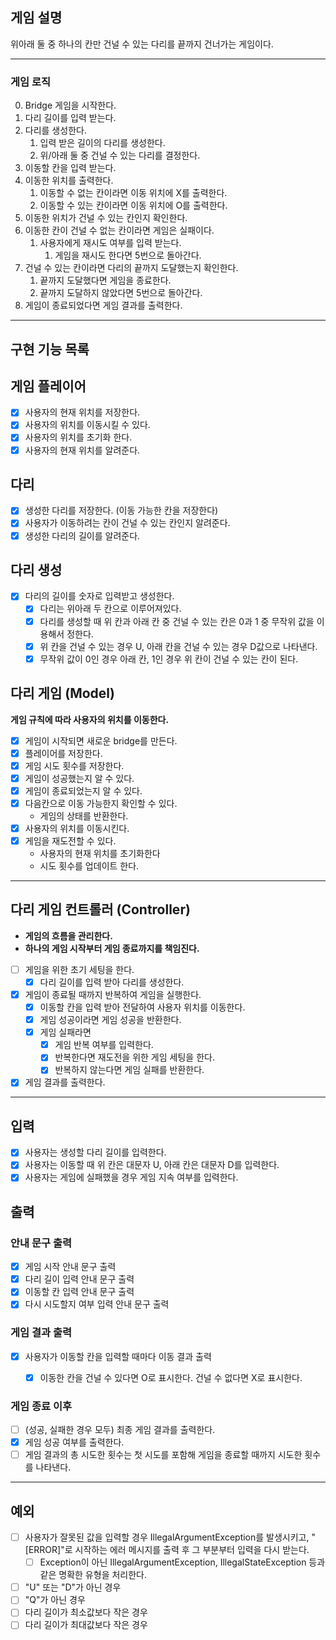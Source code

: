 ## 게임 설명
위아래 둘 중 하나의 칸만 건널 수 있는 다리를 끝까지 건너가는 게임이다.

---
### 게임 로직

0. Bridge 게임을 시작한다. 
1. 다리 길이를 입력 받는다.
2. 다리를 생성한다.
   1. 입력 받은 길이의 다리를 생성한다.
   2. 위/아래 둘 중 건널 수 있는 다리를 결정한다.
5. 이동할 칸을 입력 받는다.
6. 이동한 위치를 출력한다.
   1. 이동할 수 없는 칸이라면 이동 위치에 X를 출력한다.
   2. 이동할 수 있는 칸이라면 이동 위치에 O를 출력한다.
7. 이동한 위치가 건널 수 있는 칸인지 확인한다.
8. 이동한 칸이 건널 수 없는 칸이라면 게임은 실패이다.
   1. 사용자에게 재시도 여부를 입력 받는다.
      1. 게임을 재시도 한다면 5번으로 돌아간다.
8. 건널 수 있는 칸이라면 다리의 끝까지 도달했는지 확인한다.
   1. 끝까지 도달했다면 게임을 종료한다.
   2. 끝까지 도달하지 않았다면 5번으로 돌아간다.
11. 게임이 종료되었다면 게임 결과를 출력한다.

---
## 구현 기능 목록

## 게임 플레이어
- [x] 사용자의 현재 위치를 저장한다.
- [x] 사용자의 위치를 이동시킬 수 있다.
- [x] 사용자의 위치를 초기화 한다.
- [x] 사용자의 현재 위치를 알려준다.

## 다리
- [x] 생성한 다리를 저장한다. (이동 가능한 칸을 저장한다)
- [x] 사용자가 이동하려는 칸이 건널 수 있는 칸인지 알려준다.
- [x] 생성한 다리의 길이를 알려준다.

## 다리 생성
- [x] 다리의 길이를 숫자로 입력받고 생성한다.
    - [x] 다리는 위아래 두 칸으로 이루어져있다.
    - [x] 다리를 생성할 때 위 칸과 아래 칸 중 건널 수 있는 칸은 0과 1 중 무작위 값을 이용해서 정한다.
    - [x] 위 칸을 건널 수 있는 경우 U, 아래 칸을 건널 수 있는 경우 D값으로 나타낸다.
    - [x] 무작위 값이 0인 경우 아래 칸, 1인 경우 위 칸이 건널 수 있는 칸이 된다.

## 다리 게임 (Model)
**게임 규칙에 따라 사용자의 위치를 이동한다.**

- [x] 게임이 시작되면 새로운 bridge를 만든다.
- [x] 플레이어를 저장한다.
- [x] 게임 시도 횟수를 저장한다.
- [x] 게임이 성공했는지 알 수 있다.
- [x] 게임이 종료되었는지 알 수 있다.
- [x] 다음칸으로 이동 가능한지 확인할 수 있다.
  - 게임의 상태를 반환한다.
- [x] 사용자의 위치를 이동시킨다.
- [x] 게임을 재도전할 수 있다.
  - 사용자의 현재 위치를 초기화한다
  - 시도 횟수를 업데이트 한다.

---
## 다리 게임 컨트롤러 (Controller)
- **게임의 흐름을 관리한다.**
- **하나의 게임 시작부터 게임 종료까지를 책임진다.**

- [ ] 게임을 위한 초기 세팅을 한다.
  - [x] 다리 길이를 입력 받아 다리를 생성한다.
- [x] 게임이 종료될 때까지 반복하여 게임을 실행한다.
  - [x] 이동할 칸을 입력 받아 전달하여 사용자 위치를 이동한다.
  - [x] 게임 성공이라면 게임 성공을 반환한다.
  - [x] 게임 실패라면
    - [x] 게임 반복 여부를 입력한다.
    - [x] 반복한다면 재도전을 위한 게임 세팅을 한다.
    - [x] 반복하지 않는다면 게임 실패를 반환한다.
- [x] 게임 결과를 출력한다.

---
## 입력
- [x] 사용자는 생성할 다리 길이를 입력한다.
- [x] 사용자는 이동할 때 위 칸은 대문자 U, 아래 칸은 대문자 D를 입력한다.
- [x] 사용자는 게임에 실패했을 경우 게임 지속 여부를 입력한다.

## 출력
### 안내 문구 출력
- [x] 게임 시작 안내 문구 출력
- [x] 다리 길이 입력 안내 문구 출력
- [x] 이동할 칸 입력 안내 문구 출력
- [x] 다시 시도할지 여부 입력 안내 문구 출력

### 게임 결과 출력
- [x] 사용자가 이동할 칸을 입력할 때마다 이동 결과 출력
  - [x] 이동한 칸을 건널 수 있다면 O로 표시한다. 건널 수 없다면 X로 표시한다.


### 게임 종료 이후
- [ ] (성공, 실패한 경우 모두) 최종 게임 결과를 출력한다.
- [x] 게임 성공 여부를 출력한다.
- [ ] 게임 결과의 총 시도한 횟수는 첫 시도를 포함해 게임을 종료할 때까지 시도한 횟수를 나타낸다.

---
## 예외
- [ ] 사용자가 잘못된 값을 입력할 경우 IllegalArgumentException를 발생시키고, "[ERROR]"로 시작하는 에러 메시지를 출력 후 그 부분부터 입력을 다시 받는다.
  - [ ] Exception이 아닌 IllegalArgumentException, IllegalStateException 등과 같은 명확한 유형을 처리한다.
- [ ] "U" 또는 "D"가 아닌 경우
- [ ] "Q"가 아닌 경우
- [ ] 다리 길이가 최소값보다 작은 경우
- [ ] 다리 길이가 최대값보다 작은 경우
